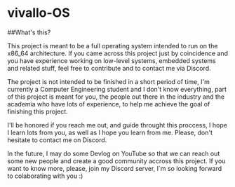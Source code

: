 # vivallo-OS

##What's this?

This project is meant to be a full operating system intended to run on the x86_64 architecture. If you came across this project just by coincidence and you have experience 
working on low-level systems, embedded systems and related stuff, feel free to contribute and to contact me via Discord. 

The project is not intended to be finished in a short period of time, I'm currently a Computer Engineering student and I don't know everything, part of this
project is meant for you, the people out there in the industry and the academia who have lots of experience, to help me achieve the goal of finishing this project.

I'll be honored if you reach me out, and guide throught this proccess, I hope I learn lots from you, as well as I hope you learn from me. Please, don't hesitate to contact me on Discord. 

In the future, I may do some Devlog on YouTube so that we can reach out some new people and create a good community accross this project. 
If you want to know more, please, join my Discord server, I´m so looking forward to colaborating with you :) 
